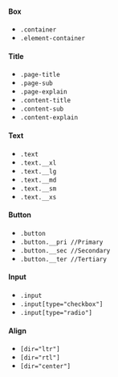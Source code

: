 #### Box
- `.container`
- `.element-container`

#### Title
- `.page-title`
- `.page-sub`
- `.page-explain`
- `.content-title`
- `.content-sub`
- `.content-explain`

#### Text
- `.text`
- `.text.__xl`
- `.text.__lg`
- `.text.__md`
- `.text.__sm`
- `.text.__xs`

#### Button
- `.button`
- `.button.__pri //Primary`
- `.button.__sec //Secondary`
- `.button.__ter //Tertiary`

#### Input
- `.input`
- `.input[type="checkbox"]`
- `.input[type="radio"]`

#### Align
- `[dir="ltr"]`
- `[dir="rtl"]`
- `[dir="center"]`
